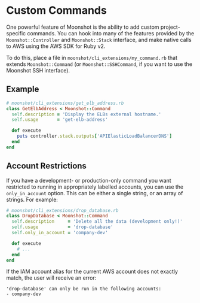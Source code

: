 # Custom Commands

One powerful feature of Moonshot is the ability to add custom
project-specific commands. You can hook into many of the features
provided by the `Moonshot::Controller` and `Moonshot::Stack`
interface, and make native calls to AWS using the AWS SDK for Ruby
v2.

To do this, place a file in `moonshot/cli_extensions/my_command.rb`
that extends `Moonshot::Command` (or `Moonshot::SSHCommand`, if you
want to use the Moonshot SSH interface).

## Example

```ruby
# moonshot/cli_extensions/get_elb_address.rb
class GetElbAddress < Moonshot::Command
  self.description = 'Display the ELBs external hostname.'
  self.usage       = 'get-elb-address'

  def execute
    puts controller.stack.outputs['APIElasticLoadBalancerDNS']
  end
end
```

## Account Restrictions

If you have a development- or production-only command you want
restricted to running in appropriately labelled accounts, you can use
the `only_in_account` option. This can be either a single string, or
an array of strings. For example:

```ruby
# moonshot/cli_extensions/drop_database.rb
class DropDatabase < Moonshot::Command
  self.description     = 'Delete all the data (development only!)'
  self.usage           = 'drop-database'
  self.only_in_account = 'company-dev'

  def execute
    # ...
  end
end
```

If the IAM account alias for the current AWS account does not exactly
match, the user will receive an error:

```
'drop-database' can only be run in the following accounts:
- company-dev
```
